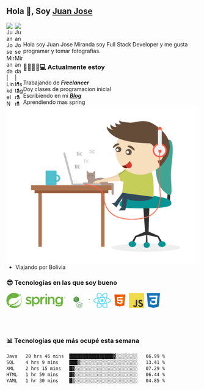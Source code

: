 ## Hola 👋, Soy [Juan Jose](http://juanjoses.me)

<a href="https://www.linkedin.com/in/juanjosemirandam/">
  <img align="left" alt="Juan Jose Miranda | LinkdeIN" width="22px" src="https://cdn.jsdelivr.net/npm/simple-icons@v3/icons/linkedin.svg" />
</a>

<a href="https://www.instagram.com/juan.jose.miranda/">
  <img align="left" alt="Juan Jose Miranda | Instagram" width="22px" src="https://cdn.jsdelivr.net/npm/simple-icons@v3/icons/instagram.svg" />
</a>

<br /> <br />

Hola soy Juan Jose Miranda soy Full Stack Developer y me gusta programar y tomar fotografias.

<img align="right" alt="GIF" src="./images/gif-juanjose.gif" width="500" max-height="320" />

### 👨‍💻🕵‍♀💻 Actualmente estoy

- Trabajando de ***Freelancer***
- Doy clases de programacion inicial
- Escribiendo en mi ***[Blog](http://juanjoses.me)***
- Aprendiendo mas spring
- Viajando por Bolivia 

### 😎 Tecnologías en las que soy bueno

<code><img alt="Spring" height="40px" src="./images/spring-icon.svg"/></code>
<code><img alt="NodeJS" height="40px" src="./images/nodejs-icon.svg" /></code>
<code><img alt="ReactJS" height="40px" src="./images/react-icon.svg" /></code>
<code><img alt="HTML5" height="40px" src="./images/html-icon.png" /></code>
<code><img alt="JavaScript" height="40px" src="./images/js-icon.png"  /></code>
<code><img alt="CSS3" height="40px" src="./images/css-icon.png" /></code>

<br/><br/>

### 📊 Tecnologías que más ocupé esta semana

<!--START_SECTION:waka-->
```text
Java   20 hrs 46 mins  ████████████████▓░░░░░░░░   66.99 % 
SQL    4 hrs 9 mins    ███▒░░░░░░░░░░░░░░░░░░░░░   13.41 % 
XML    2 hrs 15 mins   █▓░░░░░░░░░░░░░░░░░░░░░░░   07.29 % 
HTML   1 hr 59 mins    █▓░░░░░░░░░░░░░░░░░░░░░░░   06.44 % 
YAML   1 hr 30 mins    █▒░░░░░░░░░░░░░░░░░░░░░░░   04.85 % 
```
<!--END_SECTION:waka-->

<!-- ### 📌🤓 Últimos artículos en mi blog -->